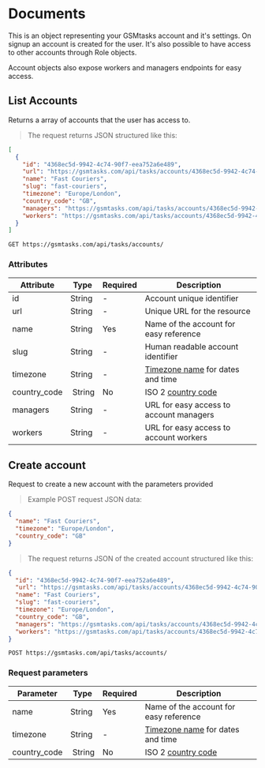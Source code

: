 # Documents

This is an object representing your GSMtasks account and it's settings. On signup an account is created for the user. It's also possible to have access to other accounts through Role objects.

<aside class="notice">
Account objects also expose workers and managers endpoints for easy access.
</aside>

## List Accounts

Returns a array of accounts that the user has access to.

> The request returns JSON structured like this:

```json
[
  {
    "id": "4368ec5d-9942-4c74-90f7-eea752a6e489",
    "url": "https://gsmtasks.com/api/tasks/accounts/4368ec5d-9942-4c74-90f7-eea752a6e489/",
    "name": "Fast Couriers",
    "slug": "fast-couriers",
    "timezone": "Europe/London",
    "country_code": "GB",
    "managers": "https://gsmtasks.com/api/tasks/accounts/4368ec5d-9942-4c74-90f7-eea752a6e489/managers/",
    "workers": "https://gsmtasks.com/api/tasks/accounts/4368ec5d-9942-4c74-90f7-eea752a6e489/workers/"
  }
]
```

`GET https://gsmtasks.com/api/tasks/accounts/`

### Attributes

Attribute     | Type   | Required | Description
------------  | ------ | -------  | -----------
id            | String | -        | Account unique identifier
url           | String | -        | Unique URL for the resource
name          | String | Yes      | Name of the account for easy reference
slug          | String | -        | Human readable account identifier
timezone      | String | -        | [Timezone name](https://en.wikipedia.org/wiki/List_of_tz_database_time_zones) for dates and time
country_code  | String | No       | ISO 2 [country code](https://en.wikipedia.org/wiki/ISO_3166-1_alpha-2)
managers      | String | -        | URL for easy access to account managers
workers       | String | -        | URL for easy access to account workers

## Create account

Request to create a new account with the parameters provided

> Example POST request JSON data:

```json
{
  "name": "Fast Couriers",
  "timezone": "Europe/London",
  "country_code": "GB"
}
```

> The request returns JSON of the created account structured like this:

```json
{
  "id": "4368ec5d-9942-4c74-90f7-eea752a6e489",
  "url": "https://gsmtasks.com/api/tasks/accounts/4368ec5d-9942-4c74-90f7-eea752a6e489/",
  "name": "Fast Couriers",
  "slug": "fast-couriers",
  "timezone": "Europe/London",
  "country_code": "GB",
  "managers": "https://gsmtasks.com/api/tasks/accounts/4368ec5d-9942-4c74-90f7-eea752a6e489/managers/",
  "workers": "https://gsmtasks.com/api/tasks/accounts/4368ec5d-9942-4c74-90f7-eea752a6e489/workers/"
}
```

`POST https://gsmtasks.com/api/tasks/accounts/`

### Request parameters

Parameter     | Type   | Required | Description
------------  | ------ | -------  | -----------
name          | String | Yes      | Name of the account for easy reference
timezone      | String | -        | [Timezone name](https://en.wikipedia.org/wiki/List_of_tz_database_time_zones) for dates and time
country_code  | String | No       | ISO 2 [country code](https://en.wikipedia.org/wiki/ISO_3166-1_alpha-2)
